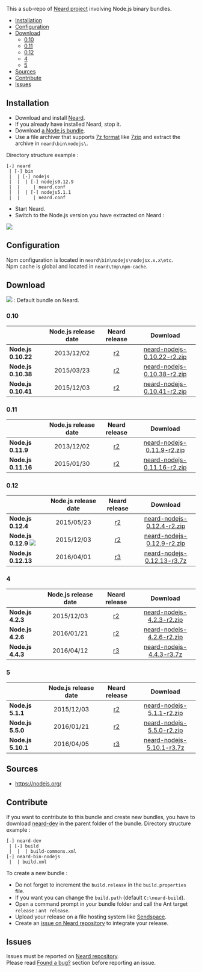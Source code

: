 This a sub-repo of [Neard project](https://github.com/crazy-max/neard) involving Node.js binary bundles.

<!-- START doctoc generated TOC please keep comment here to allow auto update -->
<!-- DON'T EDIT THIS SECTION, INSTEAD RE-RUN doctoc TO UPDATE -->


- [Installation](#installation)
- [Configuration](#configuration)
- [Download](#download)
  - [0.10](#010)
  - [0.11](#011)
  - [0.12](#012)
  - [4](#4)
  - [5](#5)
- [Sources](#sources)
- [Contribute](#contribute)
- [Issues](#issues)

<!-- END doctoc generated TOC please keep comment here to allow auto update -->

## Installation

* Download and install [Neard](https://github.com/crazy-max/neard).
* If you already have installed Neard, stop it.
* Download [a Node.js bundle](#download).
* Use a file archiver that supports [7z format](http://www.7-zip.org/7z.html) like [7zip](http://www.7-zip.org/) and extract the archive in `neard\bin\nodejs\`.

Directory structure example :
```
[-] neard
 | [-] bin
 |  | [-] nodejs
 |  |  | [-] nodejs0.12.9
 |  |     | neard.conf
 |  |  | [-] nodejs5.1.1
 |  |     | neard.conf
 ```

* Start Neard.
* Switch to the Node.js version you have extracted on Neard :

![](https://raw.github.com/crazy-max/neard-bin-nodejs/master/img/switchVersion-20151214.png)

## Configuration

Npm configuration is located in `neard\bin\nodejs\nodejsx.x.x\etc`.<br />
Npm cache is global and located in `neard\tmp\npm-cache`.

## Download

![](https://raw.github.com/crazy-max/neard-bin-nodejs/master/img/star-20151214.png) : Default bundle on Neard.

### 0.10

|                     | Node.js release date | Neard release | Download |
| ------------------- |:--------------------:|:-------------:|:--------:|
| **Node.js 0.10.22** | 2013/12/02 | [r2](https://github.com/crazy-max/neard-bin-nodejs/releases/tag/r2) | [neard-nodejs-0.10.22-r2.zip](https://github.com/crazy-max/neard-bin-nodejs/releases/download/r2/neard-nodejs-0.10.22-r2.zip) |
| **Node.js 0.10.38** | 2015/03/23 | [r2](https://github.com/crazy-max/neard-bin-nodejs/releases/tag/r2) | [neard-nodejs-0.10.38-r2.zip](https://github.com/crazy-max/neard-bin-nodejs/releases/download/r2/neard-nodejs-0.10.38-r2.zip) |
| **Node.js 0.10.41** | 2015/12/03 | [r2](https://github.com/crazy-max/neard-bin-nodejs/releases/tag/r2) | [neard-nodejs-0.10.41-r2.zip](https://github.com/crazy-max/neard-bin-nodejs/releases/download/r2/neard-nodejs-0.10.41-r2.zip) |

### 0.11

|                     | Node.js release date | Neard release | Download |
| ------------------- |:--------------------:|:-------------:|:--------:|
| **Node.js 0.11.9**  | 2013/12/02 | [r2](https://github.com/crazy-max/neard-bin-nodejs/releases/tag/r2) | [neard-nodejs-0.11.9-r2.zip](https://github.com/crazy-max/neard-bin-nodejs/releases/download/r2/neard-nodejs-0.11.9-r2.zip) |
| **Node.js 0.11.16** | 2015/01/30 | [r2](https://github.com/crazy-max/neard-bin-nodejs/releases/tag/r2) | [neard-nodejs-0.11.16-r2.zip](https://github.com/crazy-max/neard-bin-nodejs/releases/download/r2/neard-nodejs-0.11.16-r2.zip) |

### 0.12

|                     | Node.js release date | Neard release | Download |
| ------------------- |:--------------------:|:-------------:|:--------:|
| **Node.js 0.12.4**  | 2015/05/23 | [r2](https://github.com/crazy-max/neard-bin-nodejs/releases/tag/r2) | [neard-nodejs-0.12.4-r2.zip](https://github.com/crazy-max/neard-bin-nodejs/releases/download/r2/neard-nodejs-0.12.4-r2.zip) |
| **Node.js 0.12.9** ![](https://raw.github.com/crazy-max/neard-bin-nodejs/master/img/star-20151214.png) | 2015/12/03 | [r2](https://github.com/crazy-max/neard-bin-nodejs/releases/tag/r2) | [neard-nodejs-0.12.9-r2.zip](https://github.com/crazy-max/neard-bin-nodejs/releases/download/r2/neard-nodejs-0.12.9-r2.zip) |
| **Node.js 0.12.13** | 2016/04/01 | [r3](https://github.com/crazy-max/neard-bin-nodejs/releases/tag/r3) | [neard-nodejs-0.12.13-r3.7z](https://github.com/crazy-max/neard-bin-nodejs/releases/download/r3/neard-nodejs-0.12.13-r3.7z) |

### 4

|                     | Node.js release date | Neard release | Download |
| ------------------- |:--------------------:|:-------------:|:--------:|
| **Node.js 4.2.3**   | 2015/12/03 | [r2](https://github.com/crazy-max/neard-bin-nodejs/releases/tag/r2) | [neard-nodejs-4.2.3-r2.zip](https://github.com/crazy-max/neard-bin-nodejs/releases/download/r2/neard-nodejs-4.2.3-r2.zip) |
| **Node.js 4.2.6**   | 2016/01/21 | [r2](https://github.com/crazy-max/neard-bin-nodejs/releases/tag/r2) | [neard-nodejs-4.2.6-r2.zip](https://github.com/crazy-max/neard-bin-nodejs/releases/download/r2/neard-nodejs-4.2.6-r2.zip) |
| **Node.js 4.4.3**   | 2016/04/12 | [r3](https://github.com/crazy-max/neard-bin-nodejs/releases/tag/r3) | [neard-nodejs-4.4.3-r3.7z](https://github.com/crazy-max/neard-bin-nodejs/releases/download/r3/neard-nodejs-4.4.3-r3.7z) |

### 5

|                     | Node.js release date | Neard release | Download |
| ------------------- |:--------------------:|:-------------:|:--------:|
| **Node.js 5.1.1**   | 2015/12/03 | [r2](https://github.com/crazy-max/neard-bin-nodejs/releases/tag/r2) | [neard-nodejs-5.1.1-r2.zip](https://github.com/crazy-max/neard-bin-nodejs/releases/download/r2/neard-nodejs-5.1.1-r2.zip) |
| **Node.js 5.5.0**   | 2016/01/21 | [r2](https://github.com/crazy-max/neard-bin-nodejs/releases/tag/r2) | [neard-nodejs-5.5.0-r2.zip](https://github.com/crazy-max/neard-bin-nodejs/releases/download/r2/neard-nodejs-5.5.0-r2.zip) |
| **Node.js 5.10.1**  | 2016/04/05 | [r3](https://github.com/crazy-max/neard-bin-nodejs/releases/tag/r3) | [neard-nodejs-5.10.1-r3.7z](https://github.com/crazy-max/neard-bin-nodejs/releases/download/r3/neard-nodejs-5.10.1-r3.7z) |

## Sources

* https://nodejs.org/

## Contribute

If you want to contribute to this bundle and create new bundles, you have to download [neard-dev](https://github.com/crazy-max/neard-dev) in the parent folder of the bundle.
Directory structure example :

```
[-] neard-dev
 | [-] build
 |  |  | build-commons.xml 
[-] neard-bin-nodejs
 |  | build.xml
```

To create a new bundle :
* Do not forget to increment the `build.release` in the `build.properties` file.
* If you want you can change the `build.path` (default `C:\neard-build`).
* Open a command prompt in your bundle folder and call the Ant target `release` : `ant release`.
* Upload your release on a file hosting system like [Sendspace](https://www.sendspace.com/).
* Create an [issue on Neard repository](https://github.com/crazy-max/neard/issues) to integrate your release.

## Issues

Issues must be reported on [Neard repository](https://github.com/crazy-max/neard/issues).<br />
Please read [Found a bug?](https://github.com/crazy-max/neard#found-a-bug) section before reporting an issue.
